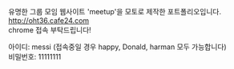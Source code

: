 유명한 그룹 모임 웹사이트 'meetup'을 모토로 제작한 포트폴리오입니다.
 http://oht36.cafe24.com
<br>
chrome 접속 부탁드립니다!

아이디: messi (접속중일 경우 happy, Donald, harman 모두 가능합니다)<br>
비밀번호: 11111111
